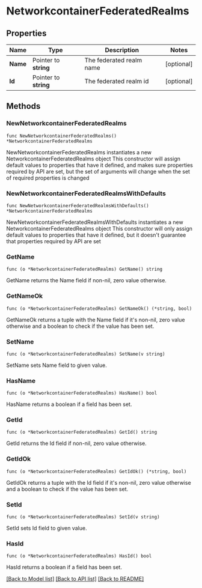 # NetworkcontainerFederatedRealms

## Properties

Name | Type | Description | Notes
------------ | ------------- | ------------- | -------------
**Name** | Pointer to **string** | The federated realm name | [optional] 
**Id** | Pointer to **string** | The federated realm id | [optional] 

## Methods

### NewNetworkcontainerFederatedRealms

`func NewNetworkcontainerFederatedRealms() *NetworkcontainerFederatedRealms`

NewNetworkcontainerFederatedRealms instantiates a new NetworkcontainerFederatedRealms object
This constructor will assign default values to properties that have it defined,
and makes sure properties required by API are set, but the set of arguments
will change when the set of required properties is changed

### NewNetworkcontainerFederatedRealmsWithDefaults

`func NewNetworkcontainerFederatedRealmsWithDefaults() *NetworkcontainerFederatedRealms`

NewNetworkcontainerFederatedRealmsWithDefaults instantiates a new NetworkcontainerFederatedRealms object
This constructor will only assign default values to properties that have it defined,
but it doesn't guarantee that properties required by API are set

### GetName

`func (o *NetworkcontainerFederatedRealms) GetName() string`

GetName returns the Name field if non-nil, zero value otherwise.

### GetNameOk

`func (o *NetworkcontainerFederatedRealms) GetNameOk() (*string, bool)`

GetNameOk returns a tuple with the Name field if it's non-nil, zero value otherwise
and a boolean to check if the value has been set.

### SetName

`func (o *NetworkcontainerFederatedRealms) SetName(v string)`

SetName sets Name field to given value.

### HasName

`func (o *NetworkcontainerFederatedRealms) HasName() bool`

HasName returns a boolean if a field has been set.

### GetId

`func (o *NetworkcontainerFederatedRealms) GetId() string`

GetId returns the Id field if non-nil, zero value otherwise.

### GetIdOk

`func (o *NetworkcontainerFederatedRealms) GetIdOk() (*string, bool)`

GetIdOk returns a tuple with the Id field if it's non-nil, zero value otherwise
and a boolean to check if the value has been set.

### SetId

`func (o *NetworkcontainerFederatedRealms) SetId(v string)`

SetId sets Id field to given value.

### HasId

`func (o *NetworkcontainerFederatedRealms) HasId() bool`

HasId returns a boolean if a field has been set.


[[Back to Model list]](../README.md#documentation-for-models) [[Back to API list]](../README.md#documentation-for-api-endpoints) [[Back to README]](../README.md)


